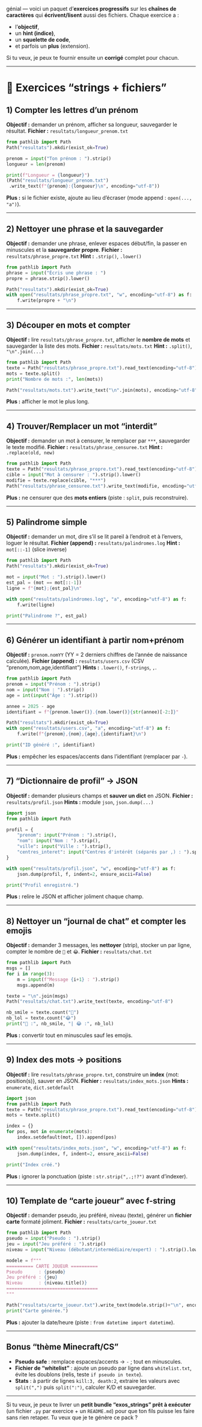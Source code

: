 génial — voici un paquet d’**exercices progressifs** sur les **chaînes de caractères** qui **écrivent/lisent** aussi des fichiers. Chaque exercice a :

- l’**objectif**,
- un **hint (indice)**,
- un **squelette de code**,
- et parfois un **plus** (extension).

Si tu veux, je peux te fournir ensuite un **corrigé** complet pour chacun.

---

# 🎯 Exercices “strings + fichiers”

## 1) Compter les lettres d’un prénom

**Objectif :** demander un prénom, afficher sa longueur, sauvegarder le résultat.
**Fichier :** `resultats/longueur_prenom.txt`

```python
from pathlib import Path
Path("resultats").mkdir(exist_ok=True)

prenom = input("Ton prénom : ").strip()
longueur = len(prenom)

print(f"Longueur = {longueur}")
(Path("resultats/longueur_prenom.txt")
 .write_text(f"{prenom}:{longueur}\n", encoding="utf-8"))
```

**Plus :** si le fichier existe, ajoute au lieu d’écraser (mode append : `open(..., "a")`).

---

## 2) Nettoyer une phrase et la sauvegarder

**Objectif :** demander une phrase, enlever espaces début/fin, la passer en minuscules et la **sauvegarder propre**.
**Fichier :** `resultats/phrase_propre.txt`
**Hint :** `.strip()`, `.lower()`

```python
from pathlib import Path
phrase = input("Écris une phrase : ")
propre = phrase.strip().lower()

Path("resultats").mkdir(exist_ok=True)
with open("resultats/phrase_propre.txt", "w", encoding="utf-8") as f:
    f.write(propre + "\n")
```

---

## 3) Découper en mots et compter

**Objectif :** lire `resultats/phrase_propre.txt`, afficher le **nombre de mots** et sauvegarder la liste des mots.
**Fichier :** `resultats/mots.txt`
**Hint :** `.split()`, `"\n".join(...)`

```python
from pathlib import Path
texte = Path("resultats/phrase_propre.txt").read_text(encoding="utf-8")
mots = texte.split()
print("Nombre de mots :", len(mots))

Path("resultats/mots.txt").write_text("\n".join(mots), encoding="utf-8")
```

**Plus :** afficher le mot le plus long.

---

## 4) Trouver/Remplacer un mot “interdit”

**Objectif :** demander un mot à censurer, le remplacer par `***`, sauvegarder le texte modifié.
**Fichier :** `resultats/phrase_censuree.txt`
**Hint :** `.replace(old, new)`

```python
from pathlib import Path
texte = Path("resultats/phrase_propre.txt").read_text(encoding="utf-8")
cible = input("Mot à censurer : ").strip().lower()
modifie = texte.replace(cible, "***")
Path("resultats/phrase_censuree.txt").write_text(modifie, encoding="utf-8")
```

**Plus :** ne censurer que des **mots entiers** (piste : `split`, puis reconstruire).

---

## 5) Palindrome simple

**Objectif :** demander un mot, dire s’il se lit pareil à l’endroit et à l’envers, loguer le résultat.
**Fichier (append) :** `resultats/palindromes.log`
**Hint :** `mot[::-1]` (slice inverse)

```python
from pathlib import Path
Path("resultats").mkdir(exist_ok=True)

mot = input("Mot : ").strip().lower()
est_pal = (mot == mot[::-1])
ligne = f"{mot};{est_pal}\n"

with open("resultats/palindromes.log", "a", encoding="utf-8") as f:
    f.write(ligne)

print("Palindrome ?", est_pal)
```

---

## 6) Générer un identifiant à partir nom+prénom

**Objectif :** `prenom.nomYY` (YY = 2 derniers chiffres de l’année de naissance calculée).
**Fichier (append) :** `resultats/users.csv` (CSV “prenom,nom,age,identifiant”)
**Hints :** `.lower()`, `f-strings`, `,`.

```python
from pathlib import Path
prenom = input("Prénom : ").strip()
nom = input("Nom : ").strip()
age = int(input("Âge : ").strip())

annee = 2025 - age
identifiant = f"{prenom.lower()}.{nom.lower()}{str(annee)[-2:]}"

Path("resultats").mkdir(exist_ok=True)
with open("resultats/users.csv", "a", encoding="utf-8") as f:
    f.write(f"{prenom},{nom},{age},{identifiant}\n")

print("ID généré :", identifiant)
```

**Plus :** empêcher les espaces/accents dans l’identifiant (remplacer par `-`).

---

## 7) “Dictionnaire de profil” → JSON

**Objectif :** demander plusieurs champs et **sauver un dict** en JSON.
**Fichier :** `resultats/profil.json`
**Hints :** module `json`, `json.dump(...)`

```python
import json
from pathlib import Path

profil = {
    "prenom": input("Prénom : ").strip(),
    "nom": input("Nom : ").strip(),
    "ville": input("Ville : ").strip(),
    "centres_interet": input("Centres d'intérêt (séparés par ,) : ").split(",")
}

with open("resultats/profil.json", "w", encoding="utf-8") as f:
    json.dump(profil, f, indent=2, ensure_ascii=False)

print("Profil enregistré.")
```

**Plus :** relire le JSON et afficher joliment chaque champ.

---

## 8) Nettoyer un “journal de chat” et compter les emojis

**Objectif :** demander 3 messages, les **nettoyer** (strip), stocker un par ligne, compter le nombre de `🙂` et `😂`.
**Fichier :** `resultats/chat.txt`

```python
from pathlib import Path
msgs = []
for i in range(3):
    m = input(f"Message {i+1} : ").strip()
    msgs.append(m)

texte = "\n".join(msgs)
Path("resultats/chat.txt").write_text(texte, encoding="utf-8")

nb_smile = texte.count("🙂")
nb_lol = texte.count("😂")
print("🙂 :", nb_smile, "| 😂 :", nb_lol)
```

**Plus :** convertir tout en minuscules sauf les emojis.

---

## 9) Index des mots → positions

**Objectif :** lire `resultats/phrase_propre.txt`, construire un **index** {mot: position(s)}, sauver en JSON.
**Fichier :** `resultats/index_mots.json`
**Hints :** `enumerate`, `dict.setdefault`

```python
import json
from pathlib import Path
texte = Path("resultats/phrase_propre.txt").read_text(encoding="utf-8")
mots = texte.split()

index = {}
for pos, mot in enumerate(mots):
    index.setdefault(mot, []).append(pos)

with open("resultats/index_mots.json", "w", encoding="utf-8") as f:
    json.dump(index, f, indent=2, ensure_ascii=False)

print("Index créé.")
```

**Plus :** ignorer la ponctuation (piste : `str.strip(",.;!?")` avant d’indexer).

---

## 10) Template de “carte joueur” avec f-string

**Objectif :** demander pseudo, jeu préféré, niveau (texte), générer un **fichier carte** formaté joliment.
**Fichier :** `resultats/carte_joueur.txt`

```python
from pathlib import Path
pseudo = input("Pseudo : ").strip()
jeu = input("Jeu préféré : ").strip()
niveau = input("Niveau (débutant/intermédiaire/expert) : ").strip().lower()

modele = f"""
========== CARTE JOUEUR ==========
Pseudo      : {pseudo}
Jeu préféré : {jeu}
Niveau      : {niveau.title()}
==================================
"""

Path("resultats/carte_joueur.txt").write_text(modele.strip()+"\n", encoding="utf-8")
print("Carte générée.")
```

**Plus :** ajouter la date/heure (piste : `from datetime import datetime`).

---

## Bonus “thème Minecraft/CS”

- **Pseudo safe** : remplace espaces/accents → `-` ; tout en minuscules.
- **Fichier de “whitelist”** : ajoute un pseudo par ligne dans `whitelist.txt`, évite les doublons (relis, teste `if pseudo in texte`).
- **Stats** : à partir de lignes `kill:3, death:2`, extraire les valeurs avec `split(",")` puis `split(":")`, calculer K/D et sauvegarder.

---

Si tu veux, je peux te livrer un **petit bundle “exos_strings” prêt à exécuter** (un fichier `.py` par exercice + un `README.md`) pour que ton fils puisse les faire sans rien retaper. Tu veux que je te génère ce pack ?
